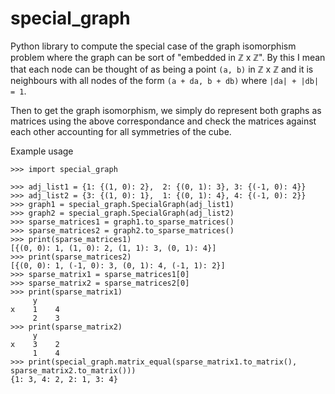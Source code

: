 # special_graph
Python library to compute the special case of the graph isomorphism problem where the graph can be 
sort of "embedded in ℤ x ℤ". By this I mean that each node can be thought of as being a point `(a, b)` in ℤ x ℤ
and it is neighbours with all nodes of the form `(a + da, b + db)` where `|da| + |db| = 1`.

Then to get the graph isomorphism, we simply do represent both graphs as matrices using the above correspondance and 
check the matrices against each other accounting for all symmetries of the cube.

Example usage
```
>>> import special_graph

>>> adj_list1 = {1: {(1, 0): 2},  2: {(0, 1): 3}, 3: {(-1, 0): 4}}
>>> adj_list2 = {3: {(1, 0): 1},  1: {(0, 1): 4}, 4: {(-1, 0): 2}}
>>> graph1 = special_graph.SpecialGraph(adj_list1)
>>> graph2 = special_graph.SpecialGraph(adj_list2)
>>> sparse_matrices1 = graph1.to_sparse_matrices()
>>> sparse_matrices2 = graph2.to_sparse_matrices()
>>> print(sparse_matrices1)
[{(0, 0): 1, (1, 0): 2, (1, 1): 3, (0, 1): 4}]
>>> print(sparse_matrices2)
[{(0, 0): 1, (-1, 0): 3, (0, 1): 4, (-1, 1): 2}]
>>> sparse_matrix1 = sparse_matrices1[0]
>>> sparse_matrix2 = sparse_matrices2[0]
>>> print(sparse_matrix1)
     y     
x    1    4
     2    3
>>> print(sparse_matrix2)
     y    
x    3    2
     1    4
>>> print(special_graph.matrix_equal(sparse_matrix1.to_matrix(), sparse_matrix2.to_matrix()))
{1: 3, 4: 2, 2: 1, 3: 4}
```
